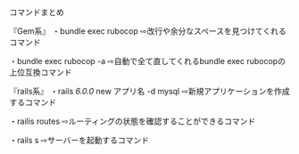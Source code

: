 コマンドまとめ

『Gem系』
・bundle exec rubocop
⇨改行や余分なスペースを見つけてくれるコマンド

・bundle exec rubocop -a
⇨自動で全て直してくれるbundle exec rubocopの上位互換コマンド




『rails系』
・rails _6.0.0_ new アプリ名 -d mysql
⇨新規アプリケーションを作成するコマンド

・railis routes
⇨ルーティングの状態を確認することができるコマンド

・rails s
⇨サーバーを起動するコマンド

